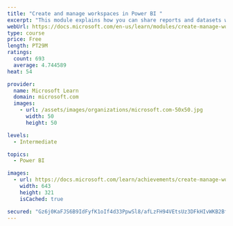 ```yaml
---
title: "Create and manage workspaces in Power BI "
excerpt: "This module explains how you can share reports and datasets with your users and how to create a deployment strategy that makes sense for you and your organization. Furthermore, you will learn about data lineage in Microsoft Power BI."
webUrl: https://docs.microsoft.com/en-us/learn/modules/create-manage-workspaces-power-bi/
type: course
price: Free
length: PT29M
ratings:
  count: 693
  average: 4.744589
heat: 54

provider:
  name: Microsoft Learn
  domain: microsoft.com
  images:
    - url: /assets/images/organizations/microsoft.com-50x50.jpg
      width: 50
      height: 50

levels:
  - Intermediate

topics:
  - Power BI

images:
  - url: https://docs.microsoft.com/learn/achievements/create-manage-workspaces-power-bi-social.png
    width: 643
    height: 321
    isCached: true

secured: "Gz6j0KaFJS6B9IdFyfK1oIf4d33PpwSl8/afLzFH94VEtsUz3DFkHIvWKB2BfjqmHasX28fuerKck8zqkC2YhArpEqZvZnhVA6iyfzViSqTC7sCJwigYj2TliaLUPMwxvr7x4/ToPyamJoGPx1IXGb5g3fevyL9jzcqNo/UK8ZMRC5D4smR58qha+MoT4MSi0EuQQCBehKH/zh43/8rZowjbLznFZdi8shMJIFJmzxfZohMnqmyiGpYacbBkKC3DOzUa7qdVRYYJ7cMVaeADX6HyNBXNmc8PEgfeDF7buP5w7C7QaFLELJNV27Y9ZHMHGHi25zcpMTG7UA4q9RRfPQZ72PfnC+6Q/ZwD5smZ7gS3JveRoVB+dm8iINSnbL95R2Eo1bvaOJ8oGEXrG8cwqj1lYrTJTHHgFGmDHUtYwJE=;xNbcNc0cQno+8y04DQHyRA=="
---
```


